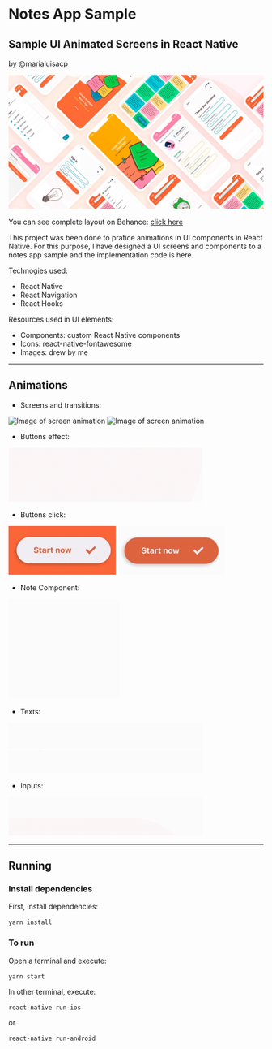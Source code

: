 # Notes App Sample
## Sample UI Animated Screens in React Native

by [@marialuisacp](https://github.com/marialuisacp)

![Image of presentation project](./docs/github_cover.jpg)

You can see complete layout on Behance: [click here](https://www.behance.net/gallery/116834655/Notes-App)

This project was been done to pratice animations in UI components in React Native. For this purpose, I have designed a UI screens and components to a notes app sample and the implementation code is here.

Technogies used:
* React Native
* React Navigation
* React Hooks

Resources used in UI elements:
* Components: custom React Native components
* Icons: react-native-fontawesome
* Images: drew by me

---
## Animations

* Screens and transitions:

![Image of screen animation](./docs/screen1_animation.gif)
![Image of screen animation](./docs/screen2_animation.gif)

* Buttons effect:

![Image of button animation effect](./docs/button_login_animation.gif)

* Buttons click:

![Image of button animation](./docs/button_white_animation.gif)
![Image of button animation](./docs/button_animation.gif)

* Note Component:

![Image of note animation](./docs/note1_animation.gif)

* Texts:

![Image of texts animations](./docs/text1_animation.gif)
![Image of texts animations](./docs/text2_animation.gif)

* Inputs:

![Image of input animation](./docs/input1_animation.gif)

---
## Running

### Install dependencies

First, install dependencies:

```
yarn install
```

### To run

Open a terminal and execute:

```
yarn start
```

In other terminal, execute:

```
react-native run-ios
```

or

```
react-native run-android
```
